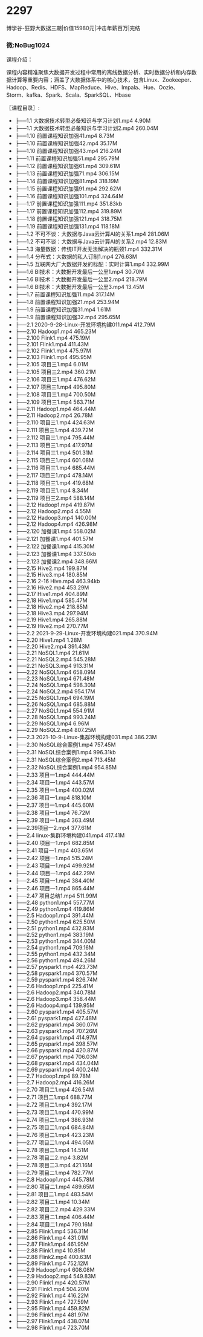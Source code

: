 # 2297
博学谷-狂野大数据三期|价值15980元|冲击年薪百万|完结
### 微:NoBug1024 


课程介绍：

课程内容精准聚焦大数据开发过程中常用的离线数据分析、实时数据分析和内存数据计算等重要内容；涵盖了大数据体系中的核心技术，包含Linux、Zookeeper、Hadoop、Redis、HDFS、MapReduce、Hive、Impala、Hue、Oozie、Storm、kafka、Spark、Scala、SparkSQL、Hbase


〖课程目录〗:

- ├──1.1 大数据技术转型必备知识与学习计划1.mp4  4.90M
- ├──1.1 大数据技术转型必备知识与学习计划2.mp4  260.04M
- ├──1.10 前置课程知识加强41.mp4  8.73M
- ├──1.10 前置课程知识加强42.mp4  35.17M
- ├──1.10 前置课程知识加强43.mp4  216.24M
- ├──1.11 前置课程知识加强51.mp4  295.79M
- ├──1.12 前置课程知识加强61.mp4  309.61M
- ├──1.13 前置课程知识加强71.mp4  306.15M
- ├──1.14 前置课程知识加强81.mp4  318.19M
- ├──1.15 前置课程知识加强91.mp4  292.62M
- ├──1.16 前置课程知识加强101.mp4  324.64M
- ├──1.17 前置课程知识加强111.mp4  351.83kb
- ├──1.17 前置课程知识加强112.mp4  319.89M
- ├──1.18 前置课程知识加强121.mp4  318.75M
- ├──1.19 前置课程知识加强131.mp4  118.18M
- ├──1.2 不可不谈：大数据与Java云计算AI的关系1.mp4  281.06M
- ├──1.2 不可不谈：大数据与Java云计算AI的关系2.mp4  12.83M
- ├──1.3 海量数据：传统IT开发无法解决的瓶颈1.mp4  332.31M
- ├──1.4 分布式：大数据的私人订制1.mp4  276.63M
- ├──1.5 互联网大厂大数据开发的标配：实时计算1.mp4  332.99M
- ├──1.6 BI技术：大数据开发最后一公里1.mp4  30.70M
- ├──1.6 BI技术：大数据开发最后一公里2.mp4  218.79M
- ├──1.6 BI技术：大数据开发最后一公里3.mp4  13.45M
- ├──1.7 前置课程知识加强11.mp4  317.14M
- ├──1.8 前置课程知识加强21.mp4  253.94M
- ├──1.9 前置课程知识加强31.mp4  1.61M
- ├──1.9 前置课程知识加强32.mp4  295.65M
- ├──2.1 2020-9-28-Linux-开发环境构建011.mp4  412.79M
- ├──2.10 Hadoop1.mp4  465.23M
- ├──2.100 Flink1.mp4  475.19M
- ├──2.101 Flink1.mp4  411.43M
- ├──2.102 Flink1.mp4  475.97M
- ├──2.103 Flink1.mp4  495.95M
- ├──2.105 项目三1.mp4  6.01M
- ├──2.105 项目三2.mp4  360.21M
- ├──2.106 项目三1.mp4  476.62M
- ├──2.107 项目三1.mp4  495.80M
- ├──2.108 项目三1.mp4  700.50M
- ├──2.109 项目三1.mp4  563.71M
- ├──2.11 Hadoop1.mp4  464.44M
- ├──2.11 Hadoop2.mp4  26.78M
- ├──2.110 项目三1.mp4  424.63M
- ├──2.111 项目三1.mp4  439.72M
- ├──2.112 项目三1.mp4  795.44M
- ├──2.113 项目三1.mp4  417.97M
- ├──2.114 项目三1.mp4  501.31M
- ├──2.115 项目三1.mp4  601.08M
- ├──2.116 项目三1.mp4  685.44M
- ├──2.117 项目三1.mp4  478.14M
- ├──2.118 项目三1.mp4  419.68M
- ├──2.119 项目三1.mp4  8.34M
- ├──2.119 项目三2.mp4  588.14M
- ├──2.12 Hadoop1.mp4  419.87M
- ├──2.12 Hadoop2.mp4  4.55M
- ├──2.12 Hadoop3.mp4  140.00M
- ├──2.12 Hadoop4.mp4  426.98M
- ├──2.120 加餐课1.mp4  558.02M
- ├──2.121 加餐课1.mp4  401.57M
- ├──2.122 加餐课1.mp4  415.30M
- ├──2.123 加餐课1.mp4  337.50kb
- ├──2.123 加餐课2.mp4  348.66M
- ├──2.15 Hive2.mp4  199.87M
- ├──2.15 Hive3.mp4  180.85M
- ├──2.16 2-16 Hive.mp4  463.94kb
- ├──2.16 Hive2.mp4  453.29M
- ├──2.17 Hive1.mp4  404.89M
- ├──2.18 Hive1.mp4  585.47M
- ├──2.18 Hive2.mp4  218.85M
- ├──2.18 Hive3.mp4  297.94M
- ├──2.19 Hive1.mp4  265.88M
- ├──2.19 Hive2.mp4  270.77M
- ├──2.2 2021-9-29-Linux-开发环境构建021.mp4  370.94M
- ├──2.20 Hive1.mp4  1.28M
- ├──2.20 Hive2.mp4  391.43M
- ├──2.21 NoSQL1.mp4  21.61M
- ├──2.21 NoSQL2.mp4  545.28M
- ├──2.21 NoSQL3.mp4  913.31M
- ├──2.22 NoSQL1.mp4  658.09M
- ├──2.23 NoSQL1.mp4  671.48M
- ├──2.24 NoSQL1.mp4  598.30M
- ├──2.24 NoSQL2.mp4  954.17M
- ├──2.25 NoSQL1.mp4  694.19M
- ├──2.26 NoSQL1.mp4  685.88M
- ├──2.27 NoSQL1.mp4  554.91M
- ├──2.28 NoSQL1.mp4  993.24M
- ├──2.29 NoSQL1.mp4  6.96M
- ├──2.29 NoSQL2.mp4  807.25M
- ├──2.3 2021-10-9-Linux-集群环境构建031.mp4  386.23M
- ├──2.30 NoSQL综合案例1.mp4  757.45M
- ├──2.31 NoSQL综合案例1.mp4  996.31kb
- ├──2.31 NoSQL综合案例2.mp4  713.45M
- ├──2.32 NoSQL综合案例1.mp4  954.85M
- ├──2.33 项目一1.mp4  444.44M
- ├──2.34 项目一1.mp4  443.57M
- ├──2.35 项目一1.mp4  400.02M
- ├──2.36 项目一1.mp4  818.10M
- ├──2.37 项目一1.mp4  445.60M
- ├──2.38 项目一1.mp4  76.72M
- ├──2.39 项目一1.mp4  363.49M
- ├──2.39项目一2.mp4  377.61M
- ├──2.4 linux-集群环境构建041.mp4  417.41M
- ├──2.40 项目一1.mp4  682.85M
- ├──2.41 项目一1.mp4  403.65M
- ├──2.42 项目一1.mp4  515.24M
- ├──2.43 项目一1.mp4  499.92M
- ├──2.44 项目一1.mp4  442.29M
- ├──2.45 项目一1.mp4  384.40M
- ├──2.46 项目一1.mp4  865.44M
- ├──2.47 项目总结1.mp4  511.99M
- ├──2.48 python1.mp4  557.77M
- ├──2.49 python1.mp4  419.86M
- ├──2.5 Hadoop1.mp4  391.44M
- ├──2.50 python1.mp4  625.50M
- ├──2.51 python1.mp4  432.83M
- ├──2.52 python1.mp4  383.19M
- ├──2.53 python1.mp4  344.00M
- ├──2.54 python1.mp4  709.16M
- ├──2.55 python1.mp4  432.34M
- ├──2.56 python1.mp4  494.26M
- ├──2.57 pyspark1.mp4  423.73M
- ├──2.58 pyspark1.mp4  370.57M
- ├──2.59 pyspark1.mp4  826.74M
- ├──2.6 Hadoop1.mp4  225.41M
- ├──2.6 Hadoop2.mp4  340.78M
- ├──2.6 Hadoop3.mp4  358.44M
- ├──2.6 Hadoop4.mp4  139.95M
- ├──2.60 pyspark1.mp4  405.57M
- ├──2.61 pyspark1.mp4  427.48M
- ├──2.62 pyspark1.mp4  360.07M
- ├──2.63 pyspark1.mp4  707.26M
- ├──2.64 pyspark1.mp4  414.97M
- ├──2.65 pyspark1.mp4  398.57M
- ├──2.66 pyspark1.mp4  420.87M
- ├──2.67 pyspark1.mp4  706.03M
- ├──2.68 pyspark1.mp4  434.04M
- ├──2.69 pyspark1.mp4  400.24M
- ├──2.7 Hadoop1.mp4  89.78M
- ├──2.7 Hadoop2.mp4  416.26M
- ├──2.70 项目二1.mp4  426.54M
- ├──2.71 项目二1.mp4  688.77M
- ├──2.72 项目二1.mp4  392.17M
- ├──2.73 项目二1.mp4  470.99M
- ├──2.74 项目二1.mp4  386.93M
- ├──2.75 项目二1.mp4  684.84M
- ├──2.76 项目二1.mp4  423.23M
- ├──2.77 项目二1.mp4  494.05M
- ├──2.78 项目二1.mp4  14.51M
- ├──2.78 项目二2.mp4  3.82M
- ├──2.78 项目二3.mp4  421.16M
- ├──2.79 项目二1.mp4  782.77M
- ├──2.8 Hadoop1.mp4  445.78M
- ├──2.80 项目二1.mp4  489.65M
- ├──2.81 项目二1.mp4  483.54M
- ├──2.82 项目二1.mp4  10.34M
- ├──2.82 项目二2.mp4  429.33M
- ├──2.83 项目二1.mp4  406.44M
- ├──2.84 项目二1.mp4  790.16M
- ├──2.85 Flink1.mp4  536.31M
- ├──2.86 Flink1.mp4  431.01M
- ├──2.87 Flink1.mp4  461.95M
- ├──2.88 Flink1.mp4  10.85M
- ├──2.88 Flink2.mp4  400.63M
- ├──2.89 Flink1.mp4  752.12M
- ├──2.9 Hadoop1.mp4  608.08M
- ├──2.9 Hadoop2.mp4  549.83M
- ├──2.90 Flink1.mp4  420.57M
- ├──2.91 Flink1.mp4  504.20M
- ├──2.92 Flink1.mp4  416.22M
- ├──2.93 Flink1.mp4  727.59M
- ├──2.95 Flink1.mp4  459.82M
- ├──2.96 Flink1.mp4  481.97M
- ├──2.97 Flink1.mp4  438.07M
- └──2.98 Flink1.mp4  723.70M
